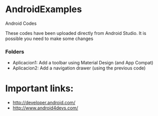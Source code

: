 # AndroidExamples
Android Codes


These codes have been uploaded directly from Android Studio. It is possible you need to make some changes


### Folders

* Aplicacion1: Add a toolbar using Material Design (and App Compat)
* Aplicacion2: Add a navigation drawer (using the previous code)



# Important links:

* http://developer.android.com/
* http://www.android4devs.com/


